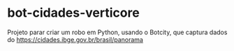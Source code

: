 # bot-cidades-verticore
Projeto parar criar um robo em Python, usando o Botcity, que captura dados do https://cidades.ibge.gov.br/brasil/panorama
